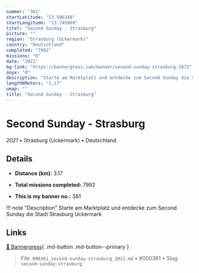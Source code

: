 ```yaml
---
nummer: "361"
startLatitude: "53.506348"
startLongitude: "13.745009"
titel: "Second Sunday - Strasburg"
picture: ""
region: "Strasburg (Uckermark)"
country: "Deutschland"
completed: "7992"
missions: "6"
date: "2021"
bg-link: "https://bannergress.com/banner/second-sunday-strasburg-1872"
onyx: "0"
description: "Starte am Marktplatz und entdecke zum Second Sunday die Stadt Strasburg Uckermark"
lengthKMeters: "3,17"
umap: ""
title: "Second Sunday - Strasburg"
---
```

# Second Sunday - Strasburg

*2021* • Strasburg (Uckermark) • Deutschland



## Details
- **Distance (km):** 3.17

- **Total missions completed:** 7992
- **This is my banner no.:** 361


!!! note "Description"
    Starte am Marktplatz und entdecke zum Second Sunday die Stadt Strasburg Uckermark



## Links
[🔗 Bannergress](https://bannergress.com/banner/second-sunday-strasburg-1872){ .md-button .md-button--primary }



> File: `000361_second-sunday-strasburg_2021.md` • #000361 • Slug: `second-sunday-strasburg`
